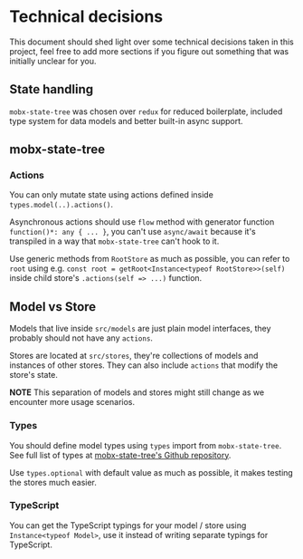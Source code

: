 # Technical decisions

This document should shed light over some technical decisions taken in this project, feel free to add more sections if you
figure out something that was initially unclear for you.

## State handling

`mobx-state-tree` was chosen over `redux` for reduced boilerplate, included type system for data models and better built-in async support.

## mobx-state-tree

### Actions

You can only mutate state using actions defined inside `types.model(..).actions()`.

Asynchronous actions should use `flow` method with generator function `function()*: any { ... }`, you can't use `async/await` because it's transpiled in a way that `mobx-state-tree` can't hook to it.

Use generic methods from `RootStore` as much as possible, you can refer to `root` using e.g. `const root = getRoot<Instance<typeof RootStore>>(self)` inside child store's `.actions(self => ...)` function.

## Model vs Store

Models that live inside `src/models` are just plain model interfaces, they probably should not have any `actions`.

Stores are located at `src/stores`, they're collections of models and instances of other stores. They can also include `actions` that modify the store's state.

**NOTE** This separation of models and stores might still change as we encounter more usage scenarios.

### Types

You should define model types using `types` import from `mobx-state-tree`. See full list of types at [mobx-state-tree's Github repository](https://github.com/mobxjs/mobx-state-tree#types-overview).

Use `types.optional` with default value as much as possible, it makes testing the stores much easier.

### TypeScript

You can get the TypeScript typings for your model / store using `Instance<typeof Model>`, use it instead of writing separate typings for TypeScript.
